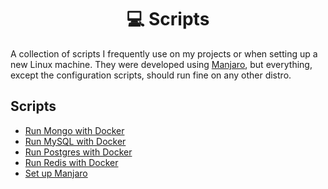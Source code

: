 <div align="center">
  <h1>💻 Scripts</h1>
</div>

A collection of scripts I frequently use on my projects or when setting up a new Linux machine. They were developed using [Manjaro][manjaro], but everything, except the configuration scripts, should run fine on any other distro.

## Scripts

- [Run Mongo with Docker](docker/run-mongo.sh)
- [Run MySQL with Docker](docker/run-mysql.sh)
- [Run Postgres with Docker](docker/run-postgres.sh)
- [Run Redis with Docker](docker/run-redis.sh)
- [Set up Manjaro](manjaro/install.sh)

[manjaro]: https://manjaro.org
